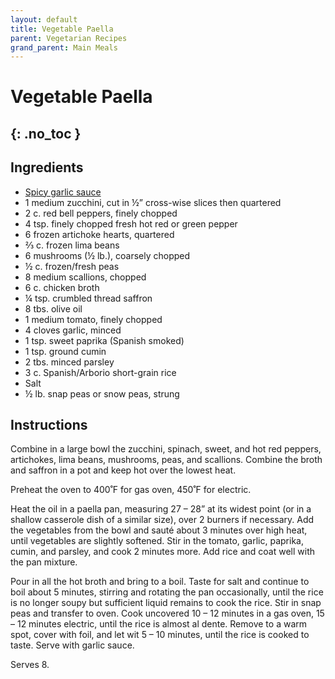 ```yaml
---
layout: default
title: Vegetable Paella
parent: Vegetarian Recipes
grand_parent: Main Meals
---
```


# Vegetable Paella
{: .no_toc }
---

## Ingredients
<ul>
	<li><a href="./../../sauces/spicy_garlic_sauce" target = "blank">Spicy garlic sauce</a></li>
	<li>1 medium zucchini, cut in ½” cross-wise slices then quartered</li>
	<li>2 c. red bell peppers, finely chopped</li>
	<li>4 tsp. finely chopped fresh hot red or green pepper</li>
	<li>6 frozen artichoke hearts, quartered</li>
	<li>⅔ c. frozen lima beans</li>
	<li>6 mushrooms (½ lb.), coarsely chopped</li>
	<li>½ c. frozen/fresh peas</li>
	<li>8 medium scallions, chopped</li>
	<li>6 c. chicken broth</li>
	<li>¼ tsp. crumbled thread saffron</li>
	<li>8 tbs. olive oil</li>
	<li>1 medium tomato, finely chopped</li>
	<li>4 cloves garlic, minced</li>
	<li>1 tsp. sweet paprika (Spanish smoked)</li>
	<li>1 tsp. ground cumin</li>
	<li>2 tbs. minced parsley</li>
	<li>3 c. Spanish/Arborio short-grain rice</li>
	<li>Salt</li>
	<li>½ lb. snap peas or snow peas, strung</li>
</ul>

## Instructions
Combine in a large bowl the zucchini, spinach, sweet, and hot red peppers, artichokes, lima beans, mushrooms, peas, and scallions. Combine the broth and saffron in a pot and keep hot over the lowest heat.

Preheat the oven to 400˚F for gas oven, 450˚F for electric.

Heat the oil in a paella pan, measuring 27 – 28” at its widest point (or in a shallow casserole dish of a similar size), over 2 burners if necessary. Add the vegetables from the bowl and sauté about 3 minutes over high heat, until vegetables are slightly softened. Stir in the tomato, garlic, paprika, cumin, and parsley, and cook 2 minutes more. Add rice and coat well with the pan mixture.

Pour in all the hot broth and bring to a boil. Taste for salt and continue to boil about 5 minutes, stirring and rotating the pan occasionally, until the rice is no longer soupy but sufficient liquid remains to cook the rice. Stir in snap peas and transfer to oven. Cook uncovered 10 – 12 minutes in a gas oven, 15 – 12 minutes electric, until the rice is almost al dente. Remove to a warm spot, cover with foil, and let wit 5 – 10 minutes, until the rice is cooked to taste. Serve with garlic sauce.

Serves 8.